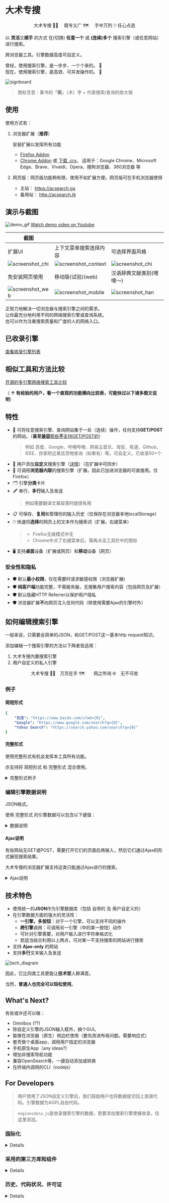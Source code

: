 # 大术专搜

<p align="center">大术专搜 👨‍💻　 既专又广 🗺️　 手中万列 🖱️ 任心点选</p>

以 **灵活**又**顺手** 的方式 在(切换) **任意一个** 或 **(连续)多个** 搜索引擎（或任意网站）进行搜索。

跨浏览器工具。引擎数据高度可自定义。

曾经，使用搜索引擎，是一步步、一个个来的。 🐢<br>
现在，使用搜索引擎，是高效、可并发操作的。 🚀

![signboard](https://gitlab.com/garywill/bigSearch/-/raw/screenshot/signboard.jpg)

> 图标含意：篆书的「**術**」（术）字 + 代表搜索/查询的放大镜

## 使用

使用方式有：
   
1. 浏览器扩展（**推荐**）
   
   安装扩展以发挥所有功能
   
   - [Firefox Addon](https://addons.mozilla.org/firefox/addon/big-search/) 
   - [Chrome Addon](https://chrome.google.com/webstore/detail/big-search/ojcnjeigmgjaiolalpapfnmmhdmpjhfb) 或 [下载 .crx](https://gitlab.com/garywill/releaseapps-dl/-/tree/main)。 适用于：Google Chrome、Microsoft Edge、Brave、Vivaldi、Opera、搜狗浏览器、360浏览器 等 

2. 网页版：网页版功能稍有限，使用不如扩展方便。网页版可在手机浏览器使用
   - 主站： https://acsearch.ga
   - 备用站： http://acsearch.tk
   
   
   
## 演示与截图

![demo_gif](https://gitlab.com/garywill/bigSearch/-/raw/screenshot/demo.gif)
[Watch demo video on Youtube](https://www.youtube.com/watch?v=hn5BkviAyvQ)

| 截图                                                                                |                                                                                           |                                                                                   |
| --------------------------------------------------------------------------------- | ----------------------------------------------------------------------------------------- | --------------------------------------------------------------------------------- |
| 扩展UI                                                                              | 上下文菜单搜索选择内容                                                                               | 可选择界面风格 |
| ![screenshot_chi](https://gitlab.com/garywill/bigSearch/-/raw/screenshot/chi.jpg) | ![screenshot_context](https://gitlab.com/garywill/bigSearch/-/raw/screenshot/context.png) | ![screenshot_chi](https://gitlab.com/garywill/bigSearch/-/raw/screenshot/themes.jpg)  |
| 免安装网页使用                                                                           | 移动版(试验)(web)                                                                              | 汉语辞典文献类别(嘿嘿～)                                                                     |
| ![screenshot_web](https://gitlab.com/garywill/bigSearch/-/raw/screenshot/web.jpg) | ![screenshot_mobile](https://gitlab.com/garywill/bigSearch/-/raw/screenshot/mobile.jpg)   | ![screenshot_han](https://gitlab.com/garywill/bigSearch/-/raw/screenshot/han.jpg) |

正努力地解决一切浏览器与搜索引擎之间的需求。<br>
让你最充分地利用不同的网络搜索引擎或查询系统。<br>
也可以作为注重搜索质量和广度的人的网络入口。

## 已收录引擎

[查看收录引擎列表](https://github.com/garywill/BigSearch/blob/list/list.md#list-of-build-in-search-engines-in-big-search)

## 相似工具和方法比较

[开源的多引擎网络搜索工具比较](https://github.com/garywill/BigSearch/blob/list/list.md)

（ **↑ 有经验的用户，看一个直观的功能横向比较表，可能快过以下诸多图文说明**）

## 特性

- 🔎 可将任意搜索引擎、查询网站集于一处（连续）操作，任何支持**GET/POST**的网站。（**甚至**[**兼容**那些**不**支持GET/POST的](#Ajax说明)）
  > 例如 百度、Google、哔哩哔哩、网易云音乐、淘宝、有道、Github、IEEE、你家附近某店货物查询（如果有）等。可自定义。已收录50+个
- 🔎 用户添加**自定义**搜索引擎（[详情](#如何编辑搜索引擎)）（在扩展中可同步）
- 🔎 可调用**浏览器内联**的搜索引擎（扩展。因此已加进浏览器的可直接用。仅Firefox）
- 🗂️ 引擎**分类**卡片
- 🖋️ 单行、**多行**输入及发送
  > 例如需要翻译文章段落时就很有用
- 📋 可保存、**复用**和管理你的输入历史（仅保存在浏览器本地localStorage）
- 🖱️ 快速将**选择**的网页上的文本作为搜索词（扩展。右键菜单）
  > - Firefox无痕模式中无
  > - Chrome中点了右键菜单后，需再点击工具栏中的图标
- 🖥️ 支持**桌面**设备（扩展或网页）和**移动**设备（网页）

### 安全性和隐私

- 🛡️ 默认**最小权限**，仅在需要时请求敏感权限（浏览器扩展)
- 🛡️ **纯客户端**功能完整，不需服务器，无搜集用户搜索内容（包括网页及扩展）
- 🛡️ 默认隐藏HTTP Referrer以保护用户隐私
- 🛡️ 浏览器扩展**不**向网页注入任何代码（除使用需要Ajax的引擎时外）

## 如何编辑搜索引擎

一般来说，只需要会简单的JSON，和GET/POST这一基本http request知识。

添加编辑一个搜索引擎的方法以下两者皆适用：
1. 大术专搜内置搜索引擎
2. 用户自定义的私人引擎

<p align="center">大术专搜 👨‍💻　万页在手 🗺️　　网之所询 🌐　无不可收</p>
  
### 例子

#### 简短形式

```yaml
{
    "百度": "https://www.baidu.com/s?wd={0}",
    "Google": "https://www.google.com/search?q={0}",
    "Yahoo Search": "https://search.yahoo.com/search?q={0}"
}
```

#### 完整形式

使用完整形式有机会发挥本工具所有功能。

亦支持将 简短形式 和 完整形式 混合使用。

<details>
<summary>完整形式例子</summary>

```yaml
{
    "yahoo": {
        "dname": "Yahoo Search",
        "addr": "https://search.yahoo.com",
        "action": "https://search.yahoo.com/search",
        "kw_key": "q"
    },

    "google": {
        "dname": "Google",
        "addr": "https://www.google.com",
        "action": "https://www.google.com/search",
        "kw_key": "q",
        "btns": {
            "search": {
                "label": "Google Search"
            },
            "lucky": {
                "label": "I'm Feeling Lucky",
                "params": [
                    {"key":"btnI", "val": "1"}
                ]
            }
        }
    },

    "label_cptsw" : { "lstr": "Computer Software" },
    "flathub": {
        "dname": "Flathub",
        "addr": "https://flathub.org/apps",
        "btns": {
            "search": {
                "label": "Search",
                "full_url": "https://flathub.org/apps/search/{0}"
            }
        }
    },

    "label_mbap" : { "lstr": "Mobile App" },
    "itunesapps": {
        "dname": "iTunes Apps (Google)",
        "addr": "https://www.apple.com/itunes/charts/free-apps/",
        "btns": {
            "search_apps": {
                "label": "Search Apps",
                "use_other_engine": {
                    "engine": "google",
                    "btn": "search"
                },
                "kw_format": "{0} site:apple.com/*app"
            }
        }
    },
    
    "label_usaj": { "lstr": "Engine with Ajax" },
    "chrome_ext_dev": {
        "dname": "Chrome Ext Dev Doc",
        "addr": "https://developer.chrome.com/docs/extensions/reference/",
        "action": "https://developer.chrome.com/docs/extensions/reference/",
        "ajax": ".search-box__input"
    }
}
```

</details>

### 编辑引擎数据说明

JSON格式。

使用 完整形式 的引擎数据可以包含以下键值：

<details>
<summary>数据说明</summary>

```yaml
// # 按钮之下的某些键值可覆盖引擎名下的键值
{
    "引擎名": {
        "dname": "引擎显示名字", 
        "addr": "主页URL", 
        "tip": "引擎提示文字",  // # 可选
        "action": "默认操作url", 
        // # 例如，https://search-engine.com/search?q=输入内容，
        // # 则action为https://search-engine.com/search
        "kw_key": "query string中关键字的键名", // # 上例中，此处为q
        "allow_referer": false, // # false(default)/true 可选
        "method": "get/post",  // # 默认为get
        "charset": "UTF-8/gb2312/gb18030/big5/....", // # 默认UTF-8
        "kw_replace": [ [" ", "-"] ] ,  // # 可选，关键字中需要替换的字符，此例将空格替换为'-'
        "kw_format": "格式化关键字{0}后的样子", // # 可选. {0}即常见的%s

        "btns": {  // # 若没有此项，则显示一个"搜索"按钮，点击按钮为默认行动
            "按钮名": {
                "label": "按钮显示文字",
                "btn_tip": "提示文字",
                "params":[   // # 可选，该操作所需的query string中关键字之外的键和值
                    {"key": "键", "val": "值"},
                    // # 例如，https://search-engine.com/search?q=输入内容&option=searchall
                    // # 则 {key: "option", val: "searchall"},
                ],
                "full_url": "http://www.example.com/search/{0}",   // # 可选，使用get method时的整个url
                "use_other_engine": {   // # 可选，使用另一个引擎来操作
                    "source": "bigsearch/user/browser",   // # 可选，另一个引擎的数据来源（3个可能来源数据库）：大术专搜内建库（缺省）/用户自定库/浏览器内置库
                    "engine": "引擎名", 
                    "btn": "按钮名"    // # 可选。无则使用第一个按钮
                },
                "ajax": ......  // # 可选。详见专门的Ajax说明
            },

        }
    },
    ......
};
```

</details>

#### Ajax说明

有些网站无GET或POST，需要打开它们的页面后再输入，然后它们通过Ajax的形式展现搜索结果。

大术专搜的浏览器扩展支持这类只能通过Ajax进行的搜索。

<details>
<summary>Ajax说明</summary>

例1：指定输入框的querySelector，并进行关键词输入，模拟回车动作

```yaml
"ajax": "#search-box-input"
```

例2：先延时2s，输入，再延时1s，然后模拟点击按钮

```yaml
"ajax": [2000, "#search-box-input", 1000, "#submit-button"]
```

</details>

## 技术特色

- 使用统一的**JSON**作为引擎数据库（包括 自带的 及 用户自定义的）
- 在引擎数据方面的强大的灵活性：
  - **一引擎，多按钮**：对于一个引擎，可以支持不同的操作
  - **跨引擎**调用：可调用另一引擎（中的某一按钮）动作
  - 可针对引擎需要，对用户输入进行字符串格式化
  - 若适当结合利用以上两点，可对某一不支持搜索的网站进行搜索
- 支持 **Ajax-only** 的网站
- 支持**多行**文本输入及发送

![tech_diagram](https://gitlab.com/garywill/bigSearch/-/raw/screenshot/tech.png)

因此，它比同类工具更能让**技术型**人群满意。

当然，**普通人也完全可以轻松使用**。

## What's Next?

有些或许还可以做：

- Omnibox (??)
- 除自定义引擎的JSON输入框外，搞个GUI。
- 能够在浏览器（原生）侧边栏使用（要先改进布局问题。需要响应式）
- 套壳做个桌面app，调用用户指定的浏览器
- 手机原生App（any ideas?)
- 增加非搜索导航功能
- 兼容OpenSearch等，一键自动添加或转换
- 在终端内调用的CLI（nodejs）

## For Developers

> 用户使用了JSON自定义引擎后，我们鼓励用户也将数据提交回上游源代码。引擎数据为AGPL自由代码。

> `enginesdata.js`是收录搜索引擎的数据，若要添加搜索引擎使被收录，往这里添加。

### 国际化

<details>

因为目前只有中英2种语言，尚未使用任何框架，只用了一个简单函数实现多语言。

对于要多语言的字符串（单独是英文也行），使用JS函数`i18n()`，其输入参数可以是：

- 一个字符串数组（仅中文及英文两种语言时用）。`[0]`内为中文，`[1]`内为英文
- 一个Object如 `{zh: "这是中文, en: "这是英文", fr: "这是法文"}`

该函数执行时会返回对应语言的一个字符串

如果你想添加一个仅针对某一语言用户的搜索引擎，可以在引擎数据中使用`visible_lang`，以使它只对某语言可见。

</details>

### 采用的第三方库和组件

<details>

- [LZ-UTF8.js](https://github.com/rotemdan/lzutf8.js) (data compression)
  
  ```
  Copyright (c) 2021, Rotem Dan
  Released under the MIT license.
  ```
- [Foggy Lake](https://www.pexels.com/photo/foggy-lake-2166695/) (background photo)
  
  by Quang Nguyen Vinh
  

- [Unicons icon](https://github.com/Iconscout/unicons) 
  
  Unicons by [Iconscout](https://iconscout.com/)
</details>

### 历史、代码状况、许可证

<details>

这工具的代码一部分最早可追溯到2008年左右。2015年首次将网页功能发布在网上可公开使用。2020年代初，才发现webExtension和JS已经标准化，于是做出了浏览器扩展版本。（是的，慢慢地发展，不是全职的）

核心部分有过重构。尽管UI部分有些代码不能叫很好，但**这个东西一直很好用**。喜欢还请不吝Star🌟。

已给了搜索引擎数据`enginesdata.js`AGPL自由许可（欢迎来添加引擎数据哦🌱。或者，你觉得有什么比AGPL更适合这些数据的许可🍀）。若需要整个项目的自由许可，欢迎讨论💚（open an issue）。

[Change log](https://addons.mozilla.org/firefox/addon/big-search/versions/)

</details>
